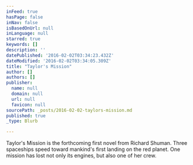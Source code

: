 ```yaml
---
inFeed: true
hasPage: false
inNav: false
isBasedOnUrl: null
inLanguage: null
starred: true
keywords: []
description: ''
datePublished: '2016-02-02T03:34:23.432Z'
dateModified: '2016-02-02T03:34:05.309Z'
title: "Taylor's Mission"
author: []
authors: []
publisher:
  name: null
  domain: null
  url: null
  favicon: null
sourcePath: _posts/2016-02-02-taylors-mission.md
published: true
_type: Blurb

---
```

Taylor's Mission is the forthcoming first novel from Richard Shuman.  Three spaceships speed toward mankind's first landing on the red planet.  One mission has lost not only its engines, but also one of her crew.